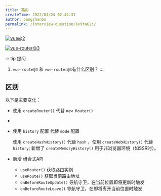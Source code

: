 ```yaml
---
title: 路由
createTime: 2022/04/24 02:44:31
author: pengzhanbo
permalink: /interview-question/6x9ta62c/
---
```


[![vue@2](https://img.shields.io/badge/vue-%403-brightgreen)](https://cn.vuejs.org/)

[![vue-router@3](https://img.shields.io/badge/vue--router-%404-brightgreen)](https://v3.router.vuejs.org/zh/)

::: tip 提问
1. `vue-route@4` 和 `vue-router@3`有什么区别？
:::

## 区别

以下是主要变化：

- 使用 `createRouter()` 代替 `new Router()`
- 
- 使用 `history` 配置 代替 `mode` 配置

  使用 `createHashHistory()` 代替 `hash` ，使用 `createWebHistory()` 代替 `history`;
  新增了 `createMemoryHistory()` 用于非浏览器环境（如SSR时）。

- 新增 组合式API
  
  - `useRouter()` 获取路由实例 
  - `useRoute()` 获取当前路由地址
  - `onBeforeRouteUpdate()` 导航守卫，在当前位置即将更新时触发
  - `onBeforeRouteLeave()` 导航守卫，在即将离开当前位置时触发
